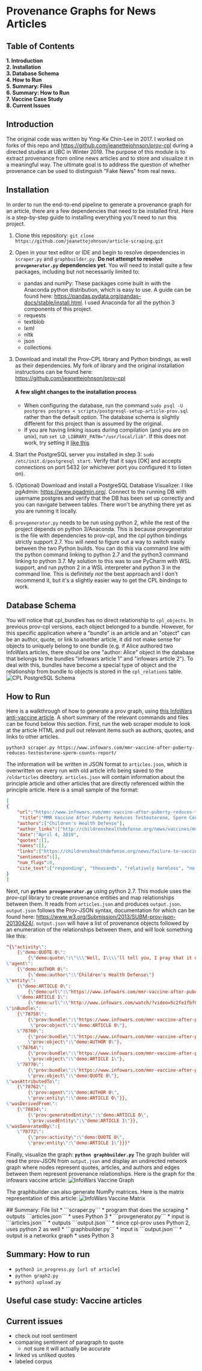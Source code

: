 # Provenance Graphs for News Articles

## Table of Contents 
**1. Introduction<br/>
2. Installation <br/>
3. Database Schema <br/>
4. How to Run <br/>
5. Summary: Files <br/>
6. Summary: How to Run <br/>
7. Vaccine Case Study<br/>
8. Current Issues**

## Introduction
The original code was written by Ying-Ke Chin-Lee in 2017.
I worked on forks of this repo and https://github.com/jeanettejohnson/prov-cpl during a directed studies at UBC in Winter 2019.
The purpose of this module is to extract provenance from online news articles and to store and visualize it in a meaningful way. The ultimate goal is to address the question of whether provenance can be used to distinguish "Fake News" from real news.

## Installation
In order to run the end-to-end pipeline to generate a provenance graph for an article, there are a few dependencies that need to be installed first. Here is a step-by-step guide to installing everything you'll need to run this project.

1. Clone this repository: `git clone https://github.com/jeanettejohnson/article-scraping.git`

2. Open in your text editor or IDE and begin to resolve dependencies in `scraper.py` and `graphbuilder.py`. **Do not attempt to resolve `provgenerator.py` dependencies yet**. You will need to install quite a few packages, including but not necessarily limited to:
	* pandas and numPy: These packages come built in with the Anaconda python distribution, which is easy to use. A guide can be found here: https://pandas.pydata.org/pandas-docs/stable/install.html. I used Anaconda for all the python 3 components of this project.
	* requests
	* textblob
	* lxml
	* nltk
	* json
	* collections
	
3. Download and install the Prov-CPL library and Python bindings, as well as their dependencies. My fork of library and the original installation instructions can be found here: https://github.com/jeanettejohnson/prov-cpl
	#### A few slight changes to the installation process
	* When configuring the database, run the command `sudo psql -U postgres postgres < scripts/postgresql-setup-article-prov.sql` rather than the default option. The database schema is slightly different for this project than is assumed by the original.
	* If you are having linking issues during compilation (and you are on unix), run `set LD_LIBRARY_PATH="/usr/local/lib"`. If this does not work, try setting it [like this](https://stackoverflow.com/questions/13428910/how-to-set-the-environmental-variable-ld-library-path-in-linux)
	
4. Start the PostgreSQL server you installed in step 3: `sudo /etc/init.d/postgresql start`. Verify that it says [OK] and accepts connections on port 5432 (or whichever port you configured it to listen on). 

5. (Optional) Download and install a PostgreSQL Database Visualizer. I like pgAdmin: https://www.pgadmin.org/. Connect to the running DB with username postgres and verify that the DB has been set up correctly and you can navigate between tables. There won't be anything there yet as you are running it locally.

6. `provgenerator.py` needs to be run using python 2, while the rest of the project depends on python 3/Anaconda. This is because provgenerator is the file with dependencies to prov-cpl, and the cpl python bindings strictly support 2.7. You will need to figure out a way to switch easily between the two Python builds. You can do this via command line with the python command linking to python 2.7 and the python3 command linking to python 3.7. My solution to this was to use PyCharm with WSL support, and run python 2 in a WSL interpreter and python 3 in the command line. This is definitely *not* the best approach and I don't recommend it, but it's a slightly easier way to get the CPL bindings to work.

## Database Schema
You will notice that cpl_bundles has no direct relationship to `cpl_objects`. In previous prov-cpl versions, each object belonged to a bundle. However, for this specific application where a "bundle" is an article and an "object" can be an author, quote, or link to another article, it did not make sense for objects to uniquely belong to one bundle (e.g. if Alice authored two InfoWars articles, there should be one "author: Alice" object in the database that belongs to the bundles "infowars article 1" and "infowars article 2"). To deal with this, bundles have become a special type of object and the relationship from bundle to objects is stored in the `cpl_relations` table. 
![CPL PostgreSQL Schema](cplschema.png)

## How to Run
Here is a walkthrough of how to generate a prov graph, using [this InfoWars anti-vaccine article](https://www.infowars.com/mmr-vaccine-after-puberty-reduces-testosterone-sperm-counts-report/). A short summary of the relevant commands and files can be found below this section.
First, run the web scraper module to look at the article HTML and pull out relevant items such as authors, quotes, and links to other articles. 
```
python3 scraper.py https://www.infowars.com/mmr-vaccine-after-puberty-reduces-testosterone-sperm-counts-report/
```
The information will be written in JSON format to `articles.json`, which is overwritten on every run with old article info being saved to the `/oldarticles` directory. `articles.json` will contain information about the principle article and other articles that are directly referenced within the principle article. Here is a small sample of the format: 
```json
[
{
	"url":"https://www.infowars.com/mmr-vaccine-after-puberty-reduces-testosterone-sperm-counts-report/",
	 "title":"MMR Vaccine After Puberty Reduces Testosterone, Sperm Counts \u2013 Report",
	"authors":["Children's Health Defense"],
	"author_links":["http://childrenshealthdefense.org/news/vaccines/mmr-vaccines-poison-pill-mumps-after-puberty-reduced-testosterone-and-sperm-counts/"],
	"date":"April 4, 2019",
	"quotes":[],
	"names":[],
	"links":["https://childrenshealthdefense.org/news/failure-to-vaccinate-or-vaccine-failure-what-is-driving-disease-outbreaks/", "https://www.cdc.gov/mumps/outbreaks.html", "https://www.sun-sentinel.com/news/fl-xpm-1989-01-03-8901010337-story.html", "https://www.ncbi.nlm.nih.gov/pmc/articles/PMC6121553/", "https://www.ncbi.nlm.nih.gov/pubmed/20517181", "https://www.hopkinsmedicine.org/health/conditions-and-diseases/mumps-in-adults", "https://www.webmd.com/men/inflammation-testicle-orchitis#1", "https://www.ncbi.nlm.nih.gov/pmc/articles/PMC1633545/", "https://www.ncbi.nlm.nih.gov/pmc/articles/PMC1633545/", "https://academic.oup.com/humupd/article/23/6/646/4035689", "https://www.ncbi.nlm.nih.gov/pubmed/20517181", "https://www.merckvaccines.com/products/mmr/measles-mumps-rubella-vaccine-history", "http://wayback.archive-it.org/7993/20170723150912/https:/www.fda.gov/BiologicsBloodVaccines/Vaccines/ApprovedProducts/ucm123799.htm", "https://www.fiercepharma.com/infectious-diseases/lawsuits-claiming-merck-lied-about-mumps-vaccine-efficacy-headed-to-trial", "https://blogs.wsj.com/pharmalot/2015/06/08/merck-is-accused-of-stonewalling-over-effectiveness-of-mumps-vaccine/", "https://www.genengnews.com/a-lists/top-10-pharma-companies-of-2018/", "https://www.benzinga.com/analyst-ratings/analyst-color/18/11/12740354/merck-is-up-40-in-2018-whats-driving-the-rally", "http://probeinternational.org/library/wp-content/uploads/2014/09/chatom-v-merck.pdf", "https://www.justice.gov/sites/default/files/civil/legacy/2011/04/22/C-FRAUDS_FCA_Primer.pdf", "https://www.ncbi.nlm.nih.gov/pubmed/15950329", "https://www.huffingtonpost.ca/lawrence-solomon/merck-whistleblowers_b_5881914.html", "https://www.infowars.com/watch/?video=5c2fe1fbf6d3eb27147154a5", "https://www.sciencedirect.com/science/article/pii/S0264410X19302257", "https://www.ncbi.nlm.nih.gov/pubmed/30065192", "https://www.ncbi.nlm.nih.gov/pubmed/30065192", "https://www.sciencedirect.com/science/article/pii/S0264410X19302257", "https://www.ncbi.nlm.nih.gov/pubmed/30065192", "https://www.cdc.gov/mumps/outbreaks.html", "https://www.flickr.com/photos/ps_sahana/14194682140/in/photolist-nCkssY-9vH18f-9vHhZE-dZn4vR-9vRPEi-dZn4st-9vEwjn-dZsLsy-9vHuuj-dZsLxb-4Nu73F-dZn4yX-dZsM6G-dZn468-fqnzxX-7jzmJT-asyQfb-83cvde-83fDJ1-9sk21X-xgHefX-4RyPa4-6vHWT9-5HN2B4-EWByq5-qQ2H1k-9NQy5a-9NQye2-9NQw82-UiQGtm-nzKy5D-eh2QnG-7cphs9-dCBPSD-9NTkCs-eh2QgQ-eh2R9S-rcsZV8-gwmAC2-qQGgak-9NQvGp-9NQvQn-p4GcEM-egW1Pp-9NTjnU-9NQwpz-9NQxKv-9NQxjr-9NTjwN-9NTmom", "https://medicalxpress.com/news/2016-12-mumps-college-campuses.html", "https://www.huffpost.com/entry/mumps-outbreak-at-harvard-why-do-vaccinated-people-get-sick_n_57276bc7e4b0b49df6abc402", "https://www.usnews.com/news/best-states/pennsylvania/articles/2019-03-27/the-latest-over-2k-get-vaccine-booster-amid-mumps-outbreak", "https://www.society19.com/what-to-know-about-the-syracuse-university-mumps-outbreak/", "https://www.nola.com/health/2017/03/lsu_loyola_report_mumps_cases.html", "https://www.usnews.com/news/best-states/indiana/articles/2019-03-13/3rd-indiana-university-student-diagnosed-with-mumps", "https://medicalxpress.com/news/2016-12-mumps-college-campuses.html", "https://newyork.cbslocal.com/2016/08/02/health-officials-urge-caution-as-18-young-adults-are-diagnosed-with-mumps-in-long-beach/", "https://www.businessinsider.com/uss-fort-mchenry-sailors-are-still-falling-ill-in-viral-mumps-outbreak-2019-3", "https://childrenshealthdefense.org/news/failure-to-vaccinate-or-vaccine-failure-what-is-driving-disease-outbreaks/", "https://www.thenewstribune.com/news/politics-government/article226045540.html", "https://www.infowars.com/watch/?video=5ca3ea59be0c561e93cca9a6", "/newsletter-sign-up/", "https://www.infowarsstore.com/support-infowars/donations.html", "https://play.google.com/store/apps/details?id=com.infowars.official"],
	"sentiments":[],
	"num_flags":0,
	"cite_text":["responding", "thousands", "relatively harmless", "no symptoms", "adverse effects", "inflammation", "orchitis", "one in three post-pubertal men who get mumps", "infertility", "significant declines", "delays onset of disease", "Merck", "2005", "monopoly position", "over $720 million", "top five", "seven-year high", "lawsuit", "False Claims Act", "69%", "fraudulent activities", "vaccines in America.", "durability", "postponed the onset", "median age", "size and number", "complications", "150 outbreaks", "Flickr", "college campuses", "Harvard", "Temple", "Syracuse", "Louisiana State", "Indiana", "University of Missouri", "comeback", "unable to come ashore", "noted", "mandates", "hypocrisy of the left.", "\\n\\t\\t\\n\\t", "\\n\\t\\t\\n\\t", "\\n\\t\\t\\n\\t"]
}
]
```
Next, run **`python provgenerator.py`** using python 2.7. This module uses the prov-cpl library to create provenance entities and map relationships between them. It reads from `articles.json` and produces `output.json`. `output.json` follows the Prov-JSON syntax, documentation for which can be found here: https://www.w3.org/Submission/2013/SUBM-prov-json-20130424/. `output.json` will have a list of provenance objects followed by an enumeration of the relationships between them, and will look something like this:

```json
"{\"activity\":
	{\"demo:QUOTE 0\":
		{\"demo:quote\":\"\\\"Well, I\\\\'ll tell you, I pray that it doesn\\\\'t get to that. I pray it doesn\\\\'t get to that.\\\"\"}},
\"agent\":
	{\"demo:AUTHOR 0\":
		{\"demo:author\":\"Children's Health Defense\"}
\"entity\":
	{\"demo:ARTICLE 0\":
		{\"demo:url\":\"https://www.infowars.com/mmr-vaccine-after-puberty-reduces-testosterone-sperm-counts-report/\"},
	\"demo:ARTICLE 1\":
		{\"demo:url\":\"http://www.infowars.com/watch/?video=5c2fe1fbf6d3eb27147154a5\"}
\"inBundle\":
	{\"78758\":
		{\"prov:bundle\":\"https://www.infowars.com/mmr-vaccine-after-puberty-reduces-testosterone-sperm-counts-report/\",
		 \"prov:object\":\"demo:ARTICLE 0\"},
	\"78760\":
		{\"prov:bundle\":\"https://www.infowars.com/mmr-vaccine-after-puberty-reduces-testosterone-sperm-counts-report/\",
		\"prov:object\":\"demo:AUTHOR 0\"},
	\"78764\":
		{\"prov:bundle\":\"https://www.infowars.com/mmr-vaccine-after-puberty-reduces-testosterone-sperm-counts-report/\",
		\"prov:object\":\"demo:ARTICLE 1\"},
	\"78770\":
		{\"prov:bundle\":\"https://www.infowars.com/mmr-vaccine-after-puberty-reduces-testosterone-sperm-counts-report/\",
		\"prov:object\":\"demo:QUOTE 0\"},
\"wasAttributedTo\":
	{\"78762\":
		{\"prov:agent\":\"demo:AUTHOR 0\",
		\"prov:entity\":\"demo:ARTICLE 0\"}},
\"wasDerivedFrom\":
	{\"78834\":
		{\"prov:generatedEntity\":\"demo:ARTICLE 0\",
		\"prov:usedEntity\":\"demo:ARTICLE 1\"}},
\"wasGeneratedBy\":{
	\"78772\":
		{\"prov:activity\":\"demo:QUOTE 0\",
		\"prov:entity\":\"demo:ARTICLE 1\"}}}"
```
Finally, visualize the graph: **`python graphbuilder.py`**
The graph builder will read the prov-JSON from `output.json` and display an undirected network graph where nodes represent quotes, articles, and authors and edges between them represent provenance relationships. Here is the graph for the infowars vaccine article:
![InfoWars Vaccine Graph](demograph.png)

The graphbuilder can also generate NumPy matrices. Here is the matrix representation of this article:
![InfoWars Vaccine Matrix](demomatrix.png)

<a name="summary"/>
## Summary: File list
* ```scraper.py```
  * program that does the scraping
  * outputs ```articles.json```
  * uses Python 3
* ```provgenerator.py```
  * input is ```articles.json```
  * outputs ```output.json```
  * since cpl-prov uses Python 2, uses python 2 as well
* ```graphbuilder.py```
  * input is ```output.json``` 
  * output is a networkx graph
  * uses Python 3

## Summary: How to run
* ```python3 in_progress.py [url of article]```
* ```python graph2.py```
* ```python3 upload.py```

## Useful case study: Vaccine articles

## Current issues
* check out root sentiment
* comparing sentiment of paragraph to quote
  * not sure it will actually be accurate
* linked vs unliked quotes
* labeled corpus
